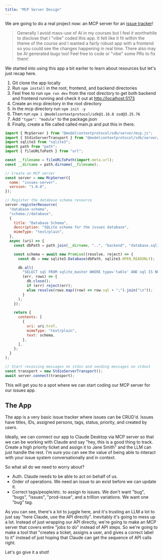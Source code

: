 ```yaml
---
title: "MCP Server Design"
---
```


We are going to do a real project now: an MCP server for an [issue tracker][issue]!

> Generally I avoid mass-use of AI in my courses but I feel it worthwhile to disclose that I "vibe" coded this app. It felt like it fit within the theme of the course and I wanted a fairly robust app with a frontend so you could see the changes happening in real time. There also may be AI generated bugs too! Feel free to code or "vibe" some PRs to fix them!

We started into using this app a bit earlier to learn about resources but let's just recap here.

1. Git clone the app locally
1. Run `npm install` in the root, frontend, and backend directories
1. Feel free to run `npm run dev` from the root directory to get both backend and frontend running and check it out at [http://localhost:5173]()
1. Create an mcp directory in the root directory
1. In the mcp directory run `npm init -y`
1. Then run `npm i @modelcontextprotocol/sdk@1.16.0 zod@3.25.76`
1. Add `"type": "module"` to the package.json
1. Finally, create a file called called main.js and put this in there.

```javascript
import { McpServer } from "@modelcontextprotocol/sdk/server/mcp.js";
import { StdioServerTransport } from "@modelcontextprotocol/sdk/server/stdio.js";
import sqlite3 from "sqlite3";
import path from "path";
import { fileURLToPath } from "url";

const __filename = fileURLToPath(import.meta.url);
const __dirname = path.dirname(__filename);

// Create an MCP server
const server = new McpServer({
  name: "issues-server",
  version: "1.0.0",
});

// Register the database schema resource
server.registerResource(
  "database-schema",
  "schema://database",
  {
    title: "Database Schema",
    description: "SQLite schema for the issues database",
    mimeType: "text/plain",
  },
  async (uri) => {
    const dbPath = path.join(__dirname, "..", "backend", "database.sqlite");

    const schema = await new Promise((resolve, reject) => {
      const db = new sqlite3.Database(dbPath, sqlite3.OPEN_READONLY);

      db.all(
        "SELECT sql FROM sqlite_master WHERE type='table' AND sql IS NOT NULL ORDER BY name",
        (err, rows) => {
          db.close();
          if (err) reject(err);
          else resolve(rows.map((row) => row.sql + ";").join("\n"));
        }
      );
    });

    return {
      contents: [
        {
          uri: uri.href,
          mimeType: "text/plain",
          text: schema,
        },
      ],
    };
  }
);

// Start receiving messages on stdin and sending messages on stdout
const transport = new StdioServerTransport();
await server.connect(transport);
```

This will get you to a spot where we can start coding our MCP server for our issues app.

## The App

The app is a very basic issue tracker where issues can be CRUD'd. Issues have titles, IDs, assigned persons, tags, status, priority, and created by users.

Ideally, we can connect our app to Claude Desktop via MCP server so that we can be working with Claude and say "hey, this is a good thing to track. Create a high priority ticket and assign it to Jane Smith" and the LLM can just handle the rest. I'm sure you can see the value of being able to interact with your issue system conversationally and in context.

So what all do we need to worry about?

- Auth. Claude needs to be able to act on behalf of us.
- Order of operations. We need an issue to an exist before we can update it.
- Correct tags/people/etc. to assign to issues. We don't want "bug", "bugs", "issues", "prod-issue", and a trillion variations. We want one "bug" tag.

As you can see, there's a lot to juggle here, and it's trusting an LLM a lot to just say "here Claude, use the API directly". Inevitably it's going to mess up a lot. Instead of just wrapping our API directly, we're going to make an MCP server that covers entire "jobs to do" instead of API steps. So we're going to make a tool that "creates a ticket, assigns a user, and gives a correct label to it" instead of just hoping that Claude can get the sequence of API calls right.

Let's go give it a shot!

[issue]: https://github.com/btholt/mcp-issue-tracker
